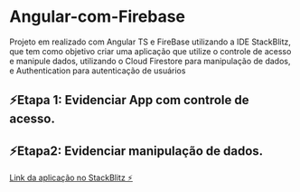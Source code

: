 # Angular-com-Firebase
 Projeto em realizado com Angular TS e FireBase utilizando a IDE StackBlitz, que tem como objetivo criar uma aplicação que utilize o  controle de acesso e manipule dados, utilizando o  Cloud Firestore para manipulação de dados,  e Authentication para autenticação de usuários


## ⚡️Etapa 1: Evidenciar App com controle de acesso.

## ⚡️Etapa2: Evidenciar manipulação de dados.

[Link da aplicação no StackBlitz ⚡️](https://stackblitz.com/edit/aula-angular-firebase)
